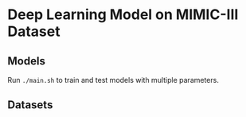 # Deep Learning Model on MIMIC-III Dataset

## Models

Run `./main.sh` to train and test models with multiple parameters.

## Datasets
 